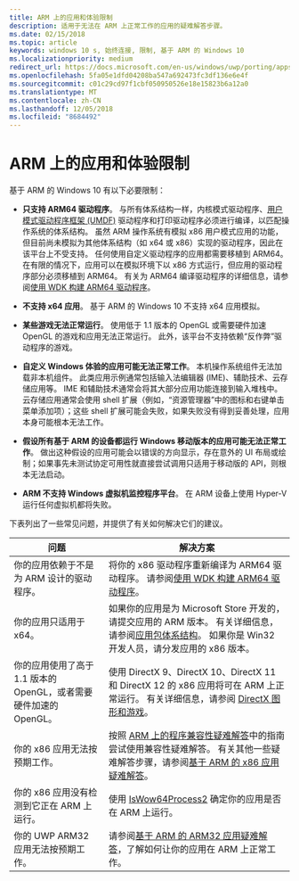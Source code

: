 ```yaml
---
title: ARM 上的应用和体验限制
description: 适用于无法在 ARM 上正常工作的应用的疑难解答步骤。
ms.date: 02/15/2018
ms.topic: article
keywords: windows 10 s, 始终连接, 限制, 基于 ARM 的 Windows 10
ms.localizationpriority: medium
redirect_url: https://docs.microsoft.com/en-us/windows/uwp/porting/apps-on-arm-troubleshooting-x86
ms.openlocfilehash: 5fa05e1dfd04208ba547a692473fc3df136e6e4f
ms.sourcegitcommit: c01c29cd97f1cbf050950526e18e15823b6a12a0
ms.translationtype: MT
ms.contentlocale: zh-CN
ms.lasthandoff: 12/05/2018
ms.locfileid: "8684492"
---
```

# <a name="limitations-of-apps-and-experiences-on-arm"></a>ARM 上的应用和体验限制
基于 ARM 的 Windows 10 有以下必要限制：

- **只支持 ARM64 驱动程序**。 与所有体系结构一样，内核模式驱动程序、[用户模式驱动程序框架 (UMDF)](https://docs.microsoft.com/en-us/windows-hardware/drivers/wdf/overview-of-the-umdf) 驱动程序和打印驱动程序必须进行编译，以匹配操作系统的体系结构。 虽然 ARM 操作系统有模拟 x86 用户模式应用的功能，但目前尚未模拟为其他体系结构（如 x64 或 x86）实现的驱动程序，因此在该平台上不受支持。 任何使用自定义驱动程序的应用都需要移植到 ARM64。 在有限的情况下，应用可以在模拟环境下以 x86 方式运行，但应用的驱动程序部分必须移植到 ARM64。 有关为 ARM64 编译驱动程序的详细信息，请参阅[使用 WDK 构建 ARM64 驱动程序](https://review.docs.microsoft.com/en-us/windows-hardware/drivers/develop/building-arm64-drivers?branch=rs4-arm64)。

- **不支持 x64 应用**。 基于 ARM 的 Windows 10 不支持 x64 应用模拟。

- **某些游戏无法正常运行**。 使用低于 1.1 版本的 OpenGL 或需要硬件加速 OpenGL 的游戏和应用无法正常运行。 此外，该平台不支持依赖“反作弊”驱动程序的游戏。

- **自定义 Windows 体验的应用可能无法正常工作**。 本机操作系统组件无法加载非本机组件。 此类应用示例通常包括输入法编辑器 (IME)、辅助技术、云存储应用等。 IME 和辅助技术通常会将其大部分应用功能连接到输入堆栈中。 云存储应用通常会使用 shell 扩展（例如，“资源管理器”中的图标和右键单击菜单添加项）；这些 shell 扩展可能会失败，如果失败没有得到妥善处理，应用本身可能根本无法工作。

- **假设所有基于 ARM 的设备都运行 Windows 移动版本的应用可能无法正常工作**。 做出这种假设的应用可能会以错误的方向显示，存在意外的 UI 布局或绘制；如果事先未测试协定可用性就直接尝试调用只适用于移动版的 API，则根本无法启动。

- **ARM 不支持 Windows 虚拟机监控程序平台**。 在 ARM 设备上使用 Hyper-V 运行任何虚拟机都将失败。

下表列出了一些常见问题，并提供了有关如何解决它们的建议。

|问题|解决方案|
|-----|--------|
| 你的应用依赖于不是为 ARM 设计的驱动程序。 | 将你的 x86 驱动程序重新编译为 ARM64 驱动程序。 请参阅[使用 WDK 构建 ARM64 驱动程序](https://docs.microsoft.com/en-us/windows-hardware/drivers/develop/building-arm64-drivers)。 |
| 你的应用只适用于 x64。 | 如果你的应用是为 Microsoft Store 开发的，请提交应用的 ARM 版本。 有关详细信息，请参阅[应用包体系结构](../packaging/device-architecture.md)。 如果你是 Win32 开发人员，请分发应用的 x86 版本。 |
| 你的应用使用了高于 1.1 版本的 OpenGL，或者需要硬件加速的 OpenGL。 | 使用 DirectX 9、DirectX 10、DirectX 11 和 DirectX 12 的 x86 应用将可在 ARM 上正常运行。 有关详细信息，请参阅 [DirectX 图形和游戏](https://msdn.microsoft.com/en-us/library/windows/desktop/ee663274(v=vs.85).aspx)。 |
| 你的 x86 应用无法按预期工作。 | 按照 [ARM 上的程序兼容性疑难解答](apps-on-arm-program-compat-troubleshooter.md)中的指南尝试使用兼容性疑难解答。 有关其他一些疑难解答步骤，请参阅[基于 ARM 的 x86 应用疑难解答](apps-on-arm-troubleshooting-x86.md)。 |
| 你的 x86 应用没有检测到它正在 ARM 上运行。 | 使用 [IsWow64Process2](https://msdn.microsoft.com/en-us/library/windows/desktop/mt804318(v=vs.85).aspx) 确定你的应用是否在 ARM 上运行。 |
| 你的 UWP ARM32 应用无法按预期工作。 | 请参阅[基于 ARM 的 ARM32 应用疑难解答](apps-on-arm-troubleshooting-arm32.md)，了解如何让你的应用在 ARM 上正常工作。 |
